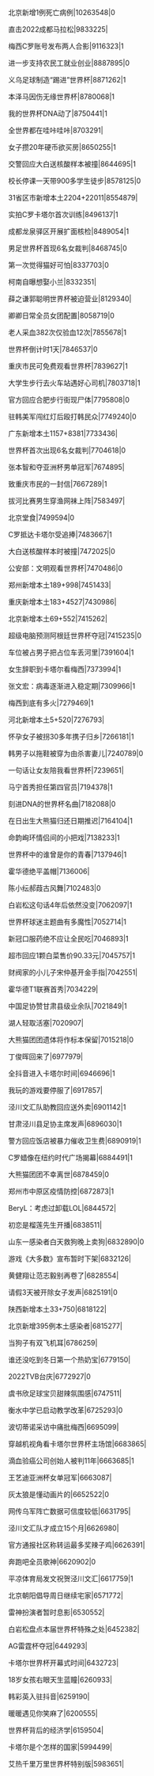 北京新增1例死亡病例|10263548|0

直击2022成都马拉松|9833225|

梅西C罗账号发布两人合影|9116323|1

进一步支持农民工就业创业|8887895|0

义乌足球制造“踢进”世界杯|8871262|1

本泽马因伤无缘世界杯|8780068|1

我的世界杯DNA动了|8750441|1

全世界都在哇咔哇咔|8703291|

女子攒20年硬币欲买房|8650255|1

交警回应大白送核酸样本被撞|8644695|1

校长停课一天带900多学生徒步|8578125|0

31省区市新增本土2204+22011|8554879|

实拍C罗卡塔尔首次训练|8496137|1

成都龙泉驿区开展扩面核检|8489054|1

男足世界杯首现6名女裁判|8468745|0

第一次觉得猫好可怕|8337703|0

柯南自曝想娶小兰|8332351|

薛之谦郭聪明世界杯被迫营业|8129340|

卿卿日常全员女团配置|8058719|0

老人采血382次仅验血12次|7855678|1

世界杯倒计时1天|7846537|0

重庆市民可免费观看世界杯|7839627|1

大学生步行去火车站遇好心司机|7803718|1

官方回应合肥步行街现尸体|7795808|0

驻韩美军闯红灯后殴打韩民众|7749240|0

广东新增本土1157+8381|7733436|

世界杯首次出现6名女裁判|7704618|0

张本智和夺亚洲杯男单冠军|7674895|

致重庆市民的一封信|7667289|1

拔河比赛男生穿渔网袜上阵|7583497|

北京堂食|7499594|0

C罗抵达卡塔尔受追捧|7483667|1

大白送核酸样本时被撞|7472025|0

公安部：文明观看世界杯|7470486|0

郑州新增本土189+998|7451433|

重庆新增本土183+4527|7430986|

北京新增本土69+552|7415262|

超级电脑预测阿根廷世界杯夺冠|7415235|0

车位被占男子把占位车丢河里|7391604|1

女生辞职到卡塔尔看梅西|7373994|1

张文宏：病毒逐渐进入稳定期|7309966|1

梅西到底有多火|7279469|1

河北新增本土5+520|7276793|

怀孕女子被拐30多年携子归乡|7266181|1

韩男子以拖鞋被穿为由杀害妻儿|7240789|0

一句话让女友陪我看世界杯|7239651|

马宁首秀担任第四官员|7194378|1

刻进DNA的世界杯名曲|7182088|0

在日出生大熊猫归还日期推迟|7164104|1

命韵峋环情侣间的小把戏|7138233|1

世界杯中的谁曾是你的青春|7137946|1

霍华德绝平盖帽|7136006|

陈小纭郝葭古风舞|7102483|0

白岩松这句话4年后依然没变|7062097|1

世界杯球迷主题曲有多魔性|7052714|1

新冠口服药绝不应让全民吃|7046893|1

超市回应1颗白菜售价90.33元|7045757|1

财阀家的小儿子宋仲基开金手指|7042551|

霍华德T1联赛首秀|7034229|

中国足协赞甘肃县级业余队|7021849|1

湖人轻取活塞|7020907|

大熊猫团团遗体将作标本保留|7015218|0

丁俊晖回来了|6977979|

全抖音进入卡塔尔时间|6946696|1

我玩的游戏要停服了|6917857|

泾川文汇队助教回应送外卖|6901142|1

甘肃泾川县足协主席发声|6896030|1

警方回应饭店被暴力催收卫生费|6890919|1

C罗蜡像在纽约时代广场揭幕|6884491|1

大熊猫团团不幸离世|6878459|0

郑州市中原区疫情防控|6872873|1

BeryL：考虑过卸载LOL|6844572|

初恋是榴莲先生开播|6838511|

山东一感染者白天救狗晚上卖狗|6832890|0

游戏《大多数》宣布暂时下架|6832126|

黄健翔让范志毅别再卷了|6828554|

请假3天被开除女子发声|6825191|0

陕西新增本土33+750|6818122|

北京新增395例本土感染者|6815277|

当狗子有双飞机耳|6786259|

谁还没吃到冬日第一个热奶宝|6779150|

2022TVB台庆|6772927|0

虞书欣足球宝贝甜辣氛围感|6747511|

衡水中学已启动教学改革|6725293|0

波切蒂诺采访中痛批梅西|6695099|

穿越机视角看卡塔尔世界杯主场馆|6683865|

滴血验癌公司创始人被判11年|6663685|1

王艺迪亚洲杯女单冠军|6663087|

灰太狼是懂动画片的|6652522|0

网传乌军阵亡数据可信度较低|6631795|

泾川文汇队才成立15个月|6626980|

官方通报社区称转运最多奖辣子鸡|6626391|

奔跑吧全员歌神|6620902|0

平凉体育局发文祝贺泾川文汇|6617759|1

北京朝阳倡导周日继续宅家|6571772|

雷神扮演者暂时息影|6530552|

白岩松盘点本届世界杯特殊之处|6452382|

AG雷霆杯夺冠|6449293|

卡塔尔世界杯开幕式时间|6432723|

18岁女孩右眼天生蓝瞳|6260933|

韩彩英入驻抖音|6259190|

暖暖遇见你笑麻了|6200555|

世界杯背后的经济学|6159504|

卡塔尔是个怎样的国家|5994499|

艾热千里万里世界杯特别版|5983651|

